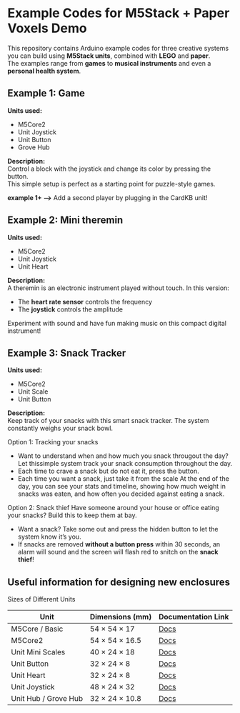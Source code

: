 # Example Codes for M5Stack + Paper Voxels Demo  
This repository contains Arduino example codes for three creative systems you can build using **M5Stack units**, combined with **LEGO** and **paper**.  
The examples range from **games** to **musical instruments** and even a **personal health system**.  

## Example 1: Game 
**Units used:**  
- M5Core2  
- Unit Joystick  
- Unit Button  
- Grove Hub  

**Description:**  
Control a block with the joystick and change its color by pressing the button.  
This simple setup is perfect as a starting point for puzzle-style games.  

**example 1+ -->** Add a second player by plugging in the CardKB unit!  

## Example 2: Mini theremin  
**Units used:**  
- M5Core2  
- Unit Joystick  
- Unit Heart  

**Description:**  
A theremin is an electronic instrument played without touch. In this version:  
- The **heart rate sensor** controls the frequency  
- The **joystick** controls the amplitude  

Experiment with sound and have fun making music on this compact digital instrument!  

## Example 3: Snack Tracker  
**Units used:**  
- M5Core2  
- Unit Scale  
- Unit Button  

**Description:**  
Keep track of your snacks with this smart snack tracker. The system constantly weighs your snack bowl.  

Option 1: Tracking your snacks
- Want to understand when and how much you snack througout the day? Let thissimple system track your snack consumption throughout the day.
- Each time to crave a snack but do not eat it, press the button.
- Each time you want a snack, just take it from the scale
At the end of the day, you can see your stats and timeline, showing how much weight in snacks was eaten, and how often you decided against eating a snack. 

Option 2: Snack thief
Have someone around your house or office eating your snacks? Build this to keep them at bay. 
- Want a snack? Take some out and press the hidden button to let the system know it’s you.  
- If snacks are removed **without a button press** within 30 seconds, an alarm will sound and the screen will flash red to snitch on the **snack thief**!  


## Useful information for designing new enclosures

Sizes of Different Units  

| Unit                     | Dimensions (mm)     | Documentation Link |
|--------------------------|---------------------|--------------------|
| M5Core / Basic           | 54 × 54 × 17        | [Docs](https://docs.m5stack.com/en/core/basic) |
| M5Core2                  | 54 × 54 × 16.5      | [Docs](https://docs.m5stack.com/en/core/core2) |
| Unit Mini Scales         | 40 × 24 × 18        | [Docs](https://docs.m5stack.com/en/unit/Unit-Mini%20Scales) |
| Unit Button              | 32 × 24 × 8         | [Docs](https://docs.m5stack.com/en/unit/button) |
| Unit Heart               | 32 × 24 × 8         | [Docs](https://docs.m5stack.com/en/unit/heart) |
| Unit Joystick            | 48 × 24 × 32        | [Docs](https://docs.m5stack.com/en/unit/joystick_1.1) |
| Unit Hub / Grove Hub     | 32 × 24 × 10.8      | [Docs](https://docs.m5stack.com/en/unit/hub) |


